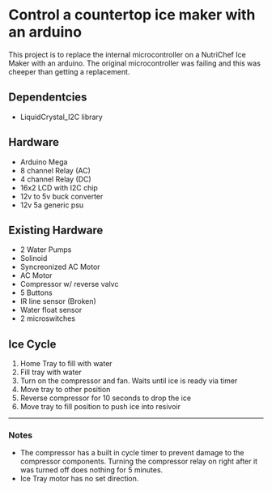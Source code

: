 # Control a countertop ice maker with an arduino

This project is to replace the internal microcontroller on a NutriChef Ice Maker with an arduino. The original microcontroller was failing and this was cheeper than getting a replacement.

## Dependentcies

- LiquidCrystal_I2C library

## Hardware

- Arduino Mega
- 8 channel Relay (AC)
- 4 channel Relay (DC)
- 16x2 LCD with I2C chip
- 12v to 5v buck converter
- 12v 5a generic psu

## Existing Hardware

- 2 Water Pumps
- Solinoid
- Syncreonized AC Motor
- AC Motor
- Compressor w/ reverse valvc
- 5 Buttons
- IR line sensor (Broken)
- Water float sensor
- 2 microswitches

## Ice Cycle

1) Home Tray to fill with water
2) Fill tray with water
3) Turn on the compressor and fan. Waits until ice is ready via timer
4) Move tray to other position
5) Reverse compressor for 10 seconds to drop the ice
6) Move tray to fill position to push ice into resivoir

---

### Notes

- The compressor has a built in cycle timer to prevent damage to the compressor components. Turning the compressor relay on right after it was turned off does nothing for 5 minutes.
- Ice Tray motor has no set direction.
